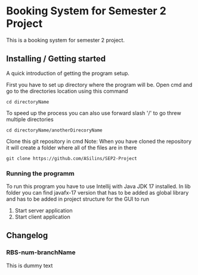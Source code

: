 # Booking System for Semester 2 Project 

This is a booking system for semester 2 project.

## Installing / Getting started

A quick introduction of getting the program setup.

First you have to set up directory where the program will be.
Open cmd and go to the directories location using this command

```shell
cd directoryName
```

To speed up the process you can also use forward slash '/' to go threw multiple directories

```shell
cd directoryName/anotherDirecoryName
```

Clone this git repository in cmd
Note: When you have cloned the repository it will create a folder where all of the files are in there

```shell
git clone https://github.com/ASilins/SEP2-Project
```

### Running the programm

To run this program you have to use Intellij with Java JDK 17 installed.
In lib folder you can find javafx-17 version that has to be added as global library and has to be
added in project structure for the GUI to run

1. Start server application
2. Start client application

## Changelog

### RBS-num-branchName

This is dummy text
